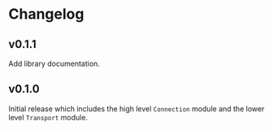 # Changelog

## v0.1.1

Add library documentation.

## v0.1.0

Initial release which includes the high level `Connection` module and the lower level `Transport` module.

